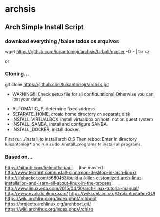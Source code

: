 # archsis

## Arch Simple Install Script

### download everything / baixe todos os arquivos
wget https://github.com/luisantoniojr/archsis/tarball/master -O - | tar xz

or

### Cloning...
git clone https://github.com/luisantoniojr/archsis.git

* WARNING!!!
Check setup file for all configurations! Otherwise you can lost your data!

+ AUTOMATIC_IP, determine fixed address
+ SEPARATE_HOME, create home directory on separate disk
+ INSTALL_VIRTUALBOX, install virtualbox on host, not on guest system
+ INSTALL_SAMBA, install and configure SAMBA.
+ INSTALL_DOCKER, install docker.

First run ./install, to install arch O.S
Then reboot
Enter in directory luisantoniojr* and run sudo ./install_programs to install all programs.

### Based on...
https://github.com/helmuthdu/aui ... [the master]
http://www.tecmint.com/install-cinnamon-desktop-in-arch-linux/
http://lifehacker.com/5680453/build-a-killer-customized-arch-linux-installation-and-learn-all-about-linux-in-the-process
http://www.linuxveda.com/2015/04/20/arch-linux-tutorial-manual/
http://www.evolutionlinux.com/
https://wiki.debian.org/DebianInstaller/GUI
https://wiki.archlinux.org/index.php/Archboot
https://projects.archlinux.org/archboot.git/
https://wiki.archlinux.org/index.php/Archiso